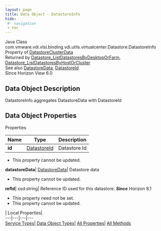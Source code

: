 ```yaml
---
layout: page
title: Data Object - DatastoreInfo
hide:
 #- navigation
 - toc
---
```






Java Class
    com.vmware.vdi.vlsi.binding.vdi.utils.virtualcenter.Datastore.DatastoreInfo  
Property of
     [DatastoreClusterData](vdi.utils.virtualcenter.Datastore.DatastoreClusterData.md#field_detail)  
Returned by
     [Datastore_ListDatastoresByDesktopOrFarm](vdi.utils.virtualcenter.Datastore.md#listDatastoresByDesktopOrFarm), [Datastore_ListDatastoresByHostOrCluster](vdi.utils.virtualcenter.Datastore.md#listDatastoresByHostOrCluster)  
See also
     [DatastoreData](vdi.utils.virtualcenter.Datastore.DatastoreData.md), [DatastoreId](vdi.entity.DatastoreId.md)  
Since 
    Horizon View 6.0

## Data Object Description 

DatastoreInfo aggregates DatastoreData with DatastoreId 

## Data Object Properties

Properties

Name |  Type |  Description   
---|---|---  
**id**| [DatastoreId](vdi.entity.DatastoreId.md)|  Datastore Id   


 * This property cannot be updated.

  
**datastoreData**| [DatastoreData](vdi.utils.virtualcenter.Datastore.DatastoreData.md)|  Datastore data   


 * This property cannot be updated.

  
**refId**|  xsd:string|  Reference ID used for this datastore.  **_Since_** Horizon 8.1  


 * This property need not be set.
 * This property cannot be updated.

  
  
  
 | Local Properties|   
---|---|---|---  
[Service Types](index-mo_types.md)| [Data Object Types](index-do_types.md)| [All Properties](index-properties.md)| [All Methods](index-methods.md)  
  
  

